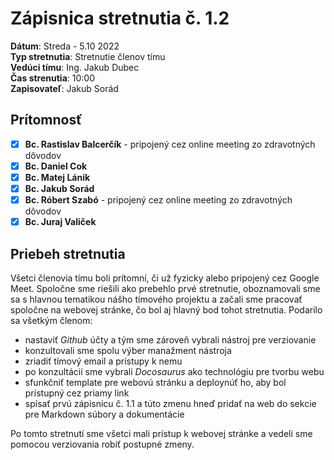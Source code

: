 # Zápisnica stretnutia č. 1.2

**Dátum**: Streda - 5.10 2022    
**Typ stretnutia**: Stretnutie členov tímu    
**Vedúci tímu**: Ing. Jakub Dubec  
**Čas strenutia**: 10:00   
**Zapisovateľ**: Jakub Sorád

## Prítomnosť

- [x] **Bc. Rastislav Balcerčík** - pripojený cez online meeting zo zdravotných dôvodov
- [x] **Bc. Daniel Cok**
- [x] **Bc. Matej Lánik**
- [x] **Bc. Jakub Sorád**
- [x] **Bc. Róbert Szabó** - pripojený cez online meeting zo zdravotných dôvodov
- [x] **Bc. Juraj Valiček**

## Priebeh stretnutia

Všetci členovia tímu boli prítomní, či už fyzicky alebo pripojený cez Google Meet. Spoločne sme riešili ako prebehlo prvé stretnutie, oboznamovali sme sa s hlavnou
tematikou nášho tímového projektu a začali sme pracovať spoločne na webovej stránke, čo bol aj hlavný bod tohot stretnutia. Podarilo sa všetkým členom:
- nastaviť *Github* účty a tým sme zároveň vybrali nástroj pre verziovanie
- konzultovali sme spolu výber manažment nástroja
- zriadiť tímový email a prístupy k nemu
- po konzultácií sme vybrali *Docosaurus* ako technológiu pre tvorbu webu
- sfunkčniť template pre webovú stránku a deploynúť ho, aby bol prístupný cez priamy link
- spísať prvú zápisnicu č. 1.1 a túto zmenu hneď pridať na web do sekcie pre Markdown súbory a dokumentácie

Po tomto stretnutí sme všetci mali prístup k webovej stránke a vedeli sme pomocou verziovania robiť postupné zmeny.